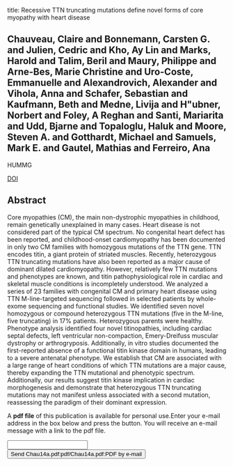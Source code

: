 title: Recessive TTN truncating mutations define novel forms of core myopathy with heart disease

## Chauveau, Claire and Bonnemann, Carsten G. and Julien, Cedric and Kho, Ay Lin and Marks, Harold and Talim, Beril and Maury, Philippe and Arne-Bes, Marie Christine and Uro-Coste, Emmanuelle and Alexandrovich, Alexander and Vihola, Anna and Schafer, Sebastian and Kaufmann, Beth and Medne, Livija and H"ubner, Norbert and Foley, A Reghan and Santi, Mariarita and Udd, Bjarne and Topaloglu, Haluk and Moore, Steven A. and Gotthardt, Michael and Samuels, Mark E. and Gautel, Mathias and Ferreiro, Ana
HUMMG

<a href="https://doi.org/10.1093/hmg/ddt494">DOI</a>

## Abstract
Core myopathies (CM), the main non-dystrophic myopathies in childhood, remain genetically unexplained in many cases. Heart disease is not considered part of the typical CM spectrum. No congenital heart defect has been reported, and childhood-onset cardiomyopathy has been documented in only two CM families with homozygous mutations of the TTN gene. TTN encodes titin, a giant protein of striated muscles. Recently, heterozygous TTN truncating mutations have also been reported as a major cause of dominant dilated cardiomyopathy. However, relatively few TTN mutations and phenotypes are known, and titin pathophysiological role in cardiac and skeletal muscle conditions is incompletely understood. We analyzed a series of 23 families with congenital CM and primary heart disease using TTN M-line-targeted sequencing followed in selected patients by whole-exome sequencing and functional studies. We identified seven novel homozygous or compound heterozygous TTN mutations (five in the M-line, five truncating) in 17% patients. Heterozygous parents were healthy. Phenotype analysis identified four novel titinopathies, including cardiac septal defects, left ventricular non-compaction, Emery-Dreifuss muscular dystrophy or arthrogryposis. Additionally, in vitro studies documented the first-reported absence of a functional titin kinase domain in humans, leading to a severe antenatal phenotype. We establish that CM are associated with a large range of heart conditions of which TTN mutations are a major cause, thereby expanding the TTN mutational and phenotypic spectrum. Additionally, our results suggest titin kinase implication in cardiac morphogenesis and demonstrate that heterozygous TTN truncating mutations may not manifest unless associated with a second mutation, reassessing the paradigm of their dominant expression.

A <b>pdf file</b> of this publication is available for personal use.Enter your e-mail address in the box below and press the button. You will receive an e-mail message with a link to the pdf file.
<form action="sender.php">  <input type="text" name="email">  <input type="submit" value="Send Chau14a.pdf:pdf/Chau14a.pdf:PDF by e-mail"></form>